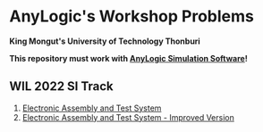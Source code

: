 # AnyLogic's Workshop Problems

**King Mongut's University of Technology Thonburi**

**This repository must work with [AnyLogic Simulation Software](https://www.anylogic.com)!**

## WIL 2022 SI Track
1. [Electronic Assembly and Test System](https://github.com/phakhawatchu/AnyLogic/tree/main/WIL_Assignment)
2. [Electronic Assembly and Test System - Improved Version](https://github.com/phakhawatchu/AnyLogic/tree/main/WIL_Assignment_Improved)
